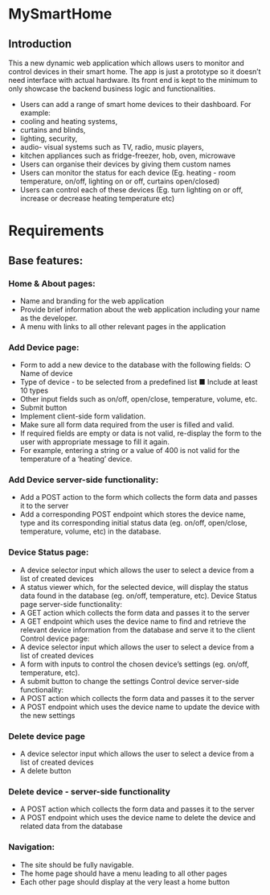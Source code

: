 # MySmartHome
## Introduction
This a new dynamic web application which allows users to monitor and control devices in their smart home. The app is just a prototype so it doesn’t need interface with actual hardware. Its front end is kept to the minimum to only showcase the backend business logic and functionalities.

- Users can add a range of smart home devices to their dashboard. For example:
-  cooling and heating systems,
-  curtains and blinds,
-  lighting, security,
-  audio- visual systems such as TV, radio, music players,
-  kitchen appliances such as fridge-freezer, hob, oven, microwave
-  Users can organise their devices by giving them custom names
-  Users can monitor the status for each device (Eg. heating - room temperature, on/off,
lighting on or off, curtains open/closed)
-  Users can control each of these devices (Eg. turn lighting on or off, increase or
decrease heating temperature etc)

# Requirements
## Base features:

### Home & About pages:
-  Name and branding for the web application
-  Provide brief information about the web application including your name as the
developer.
-  A menu with links to all other relevant pages in the application

### Add Device page:
-  Form to add a new device to the database with the following fields: ○ Name of device
-  Type of device - to be selected from a predefined list ■ Include at least 10 types
-  Other input fields such as on/off, open/close, temperature, volume, etc.
-  Submit button
-  Implement client-side form validation.
-  Make sure all form data required from the user is filled and valid.
-  If required fields are empty or data is not valid, re-display the form to the user
with appropriate message to fill it again.
-  For example, entering a string or a value of 400 is not valid for the
temperature of a ‘heating’ device.

### Add Device server-side functionality:
-  Add a POST action to the form which collects the form data and passes it to the server
-  Add a corresponding POST endpoint which stores the device name, type and its corresponding initial status data (eg. on/off, open/close, temperature, volume, etc) in the database.

### Device Status page:
-  A device selector input which allows the user to select a device from a list of created devices
-  A status viewer which, for the selected device, will display the status data found in the database (eg. on/off, temperature, etc).
Device Status page server-side functionality:
-  A GET action which collects the form data and passes it to the server
-  A GET endpoint which uses the device name to find and retrieve the relevant device
information from the database and serve it to the client
Control device page:
-  A device selector input which allows the user to select a device from a list of created devices
-  A form with inputs to control the chosen device’s settings (eg. on/off, temperature, etc).
-  A submit button to change the settings
Control device server-side functionality:
-  A POST action which collects the form data and passes it to the server
-  A POST endpoint which uses the device name to update the device with the new
settings

### Delete device page
-  A device selector input which allows the user to select a device from a list of created devices
-  A delete button

### Delete device - server-side functionality
-  A POST action which collects the form data and passes it to the server
-  A POST endpoint which uses the device name to delete the device and related data
from the database

### Navigation:
-  The site should be fully navigable.
-  The home page should have a menu leading to all other pages
- Each other page should display at the very least a home button